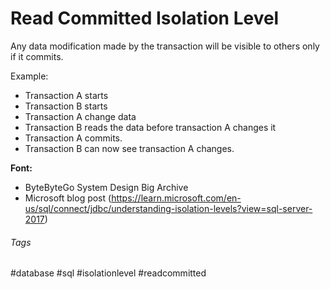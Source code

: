 # Read Committed Isolation Level

Any data modification made by the transaction will be visible to others only if it commits.

Example: 

- Transaction A starts
- Transaction B starts
- Transaction A change data
- Transaction B reads the data before transaction A changes it 
- Transaction A commits.
- Transaction B can now see transaction A changes.

**Font:** 
- ByteByteGo System Design Big Archive
- Microsoft blog post (https://learn.microsoft.com/en-us/sql/connect/jdbc/understanding-isolation-levels?view=sql-server-2017)

###### Tags

#database #sql #isolationlevel #readcommitted
